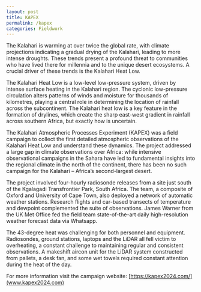 ```yaml
---
layout: post
title: KAPEX
permalink: /kapex
categories: Fieldwork
---
```


The Kalahari is warming at over twice the global rate, with climate projections indicating a gradual drying of the Kalahari, leading to more intense droughts. These trends present a profound threat to communities who have lived there for millennia and to the unique desert ecosystems. A crucial driver of these trends is the Kalahari Heat Low.

The Kalahari Heat Low is a low-level low-pressure system, driven by intense surface heating in the Kalahari region. The cyclonic low-pressure circulation alters patterns of winds and moisture for thousands of kilometres, playing a central role in determining the location of rainfall across the subcontinent. The Kalahari heat low is a key feature in the formation of drylines, which create the sharp east-west gradient in rainfall across southern Africa, but exactly how is uncertain. 

The Kalahari Atmospheric Processes Experiment (KAPEX) was a field campaign to collect the first detailed atmospheric observations of the Kalahari Heat Low and understand these dynamics. The project addressed a large gap in climate observations over Africa: while intensive observational campaigns in the Sahara have led to fundamental insights into the regional climate in the north of the continent, there has been no such campaign for the Kalahari – Africa’s second-largest desert. 

The project involved four-hourly radiosonde releases from a site just south of the Kgalagadi Transfrontier Park, South Africa. The team, a composite of Oxford and University of Cape Town, also deployed a network of automatic weather stations. Research flights and car-based transects of temperature and dewpoint complemented the suite of observations. James Warner from the UK Met Office fed the field team state-of-the-art daily high-resolution weather forecast data via Whatsapp.

The 43-degree heat was challenging for both personnel and equipment. Radiosondes, ground stations, laptops and the LiDAR all fell victim to overheating, a constant challenge to maintaining regular and consistent observations. A makeshift aircon unit for the LiDAR system constructed from pallets, a desk fan, and some wet towels required constant attention during the heat of the day.

For more information visit the campaign website: [https://kapex2024.com/](www.kapex2024.com)
